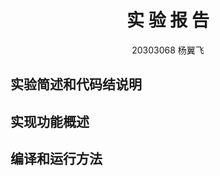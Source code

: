 <h1 align='center'> 实 验 报 告 </h1>

<p align='center'> 20303068 杨翼飞 </p>

## 实验简述和代码结说明

## 实现功能概述

## 编译和运行方法


